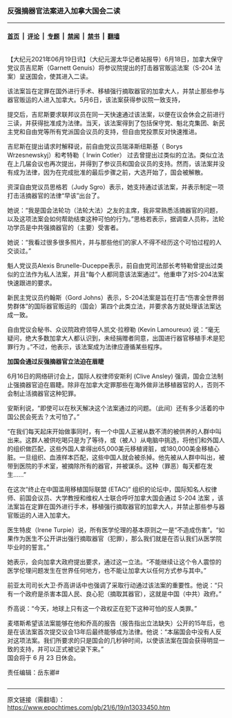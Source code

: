 ### 反强摘器官法案进入加拿大国会二读

---

#### [首页](../../../..?n13033450) &nbsp;|&nbsp; [评论](../../../../../epoch-comment?n13033450) &nbsp;|&nbsp; [专题](../../../../../epoch-special?n13033450) &nbsp;|&nbsp; [禁闻](../../../../../epoch-news?n13033450) &nbsp;|&nbsp; [禁书](../../../../../books?n13033450) &nbsp;|&nbsp; [翻墙](https://github.com/gfw-breaker/nogfw/blob/master/README.md?n13033450)


<div class="column" id="artbody" itemprop="articleBody">
 <!-- article content begin -->
 <p>
  【大纪元2021年06月19日讯】（大纪元渥太华记者站报导）6月18日，加拿大保守党议员吉尼斯（Garnett Genuis）将参议院提出的打击器官贩运法案（S-204 法案）呈送国会，使其进入二读。
 </p>
 <p>
  该法案旨在定罪在国外进行手术、移植强行摘取器官的加拿大人，并禁止那些参与器官贩运的人进入加拿大。5月6日，该法案获得参议院一致支持，
 </p>
 <p>
  提交后，吉尼斯要求联邦议员在同一天快速通过该法案，以便在议会休会之前进行三读，并获得批准成为法律。当天，该法案得到了包括保守党、魁北克集团、新民主党和自由党等所有党派国会议员的支持，但自由党投票反对快速推进。
 </p>
 <p>
  吉尼斯在提出请求时解释说，前自由党议员瑞泽斯纽斯基（ Borys Wrzesnewskyj）和考特勒（ Irwin Cotler） 过去曾提出过类似的立法。类似立法在上几届会议也再次提出，并得到了参议员和国会议员的支持。然而，该法案并没有成为法律，因为在完成批准的最后步骤之前，大选开始了，国会被解散。
 </p>
 <p>
  资深自由党议员思格若（Judy Sgro）表示，她支持通过该法案，并表示制定一项打击活摘器官的法律“早该”出台了。
 </p>
 <p>
  她说：“我是国会法轮功（法轮大法）之友的主席，我非常熟悉活摘器官的问题，以及这项法案会如何帮助结束这种可怕的行为。”思格若表示，据调查人员称，法轮功学员是中共强摘器官的（主要）受害者。
 </p>
 <p>
  她说：“我看过很多很多照片，并与那些他们的家人不得不经历这个可怕过程的人交谈过。”
 </p>
 <p>
  魁人党议员Alexis Brunelle-Duceppe表示，前自由党司法部长考特勒曾提出过类似的立法作为私人法案，并且“每个人都同意该法案通过”。他重申了对S-204法案快速跟进的要求。
 </p>
 <p>
  新民主党议员约翰斯（Gord Johns）表示，S-204法案是旨在打击“伤害全世界弱势群体”的国际器官贩运的（国会）第四个此类立法，并要求各方就处理该法案达成一致。
 </p>
 <p>
  自由党议会秘书、众议院政府领导人凯文‧拉穆勒 (Kevin Lamoureux) 说：“毫无疑问，绝大多数加拿大人都认识到，未经捐赠者同意，出国进行器官移植手术是犯罪行为 。”不过，他表示，该法案成为法律应遵循某些程序。
 </p>
 <p>
  <b>
   加国会通过反强摘器官立法迫在眉睫
  </b>
 </p>
 <p>
  6月16日的网络研讨会上，国际人权律师安斯利 (Clive Ansley) 强调，国会立法制止强摘器官迫在眉睫。除非在加拿大定罪那些在海外做非法移植器官的人，否则不会制止活摘器官这种犯罪。
 </p>
 <p>
  安斯利说，“即使可以在秋天解决这个法案通过的问题。（此间）还有多少活着的中国公民会死去？太可怕了。”
 </p>
 <p>
  “在我们每天起床开始做事同时，有一个中国人正被从数不清的被供养的人群中叫出来。这群人被供吃喝只是为了等待，或（被人）从电脑中挑选，将他们和外国人的组织做匹配，这些外国人拿得出65,000美元移植肾脏，或180,000美金移植心脏。一旦组织、血液样本匹配，这些中国人就会被杀掉。他先被从人群中叫出，被带到医院的手术室，被摘除所有的器官，并被谋杀。这种（罪恶）每天都在发生……”
 </p>
 <p>
  在这次“终止在中国滥用移植国际联盟 (ETAC)” 组织的论坛中，国际知名人权律师、前国会议员、大学教授和维权人士联合呼吁加拿大国会通过
  <ok href="https://www.parl.ca/LegisInfo/BillDetails.aspx?Bill=S204&amp;Language=E&amp;Mode=1&amp;Parl=43&amp;Ses=2">
   S-204 法案
  </ok>
  ，该法案旨在定罪在国外进行手术，移植强行摘取器官的加拿大人，并禁止那些参与器官贩运的人进入加拿大。
 </p>
 <p>
  医生特皮（Irene Turpie）说，所有医学伦理的基本原则之一是“不造成伤害”。“如果作为医生不公开讲出强行摘取器官（犯罪），那么我们就是在否认我们从医学院毕业时的誓言。”
 </p>
 <p>
  她表示，会向加拿大政府提出要求，通过这一立法。“不能继续让这个令人震惊的医学伦理问题发生在世界任何地方，也不能让加拿大以任何方式参与其中。”
 </p>
 <p>
  前亚太司司长大卫‧乔高讲话中也强调了采取行动通过该法案的重要性。他说：“只有一个政府是杀害本国人民、良心犯（摘取其器官），这就是中国（中共）政府。”
 </p>
 <p>
  乔高说：“今天，地球上只有这一个政权正在犯下这种可怕的反人类罪。”
 </p>
 <p>
  麦塔斯希望该法案能够在他和乔高的报告（报告指出立法缺失）公开的15年后，也是在该法案首次提交议会13年后最终能够成为法律。他说：“本届国会中没有人反对这项法案。我们所要求的只是国会的几秒钟时间，以使该法案在国会获得明显一致的支持，并可以正式被记录下来。”
  <br/>
  国会将于 6 月 23 日休会。
 </p>
 <p>
  责任编辑：岳东卿#
 </p>
 <!-- article content end -->
</div>


---

原文链接（需翻墙）：https://www.epochtimes.com/gb/21/6/19/n13033450.htm